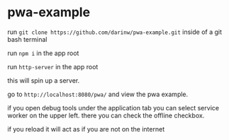 # pwa-example


run `git clone https://github.com/darinw/pwa-example.git` inside of a git bash terminal

run `npm i` in the app root

run `http-server` in the app root

this will spin up a server.

go to `http://localhost:8080/pwa/` and view the pwa example.

if you open debug tools under the application tab you can select service worker on the upper left. there you can check the offline checkbox.

if you reload it will act as if you are not on the internet


